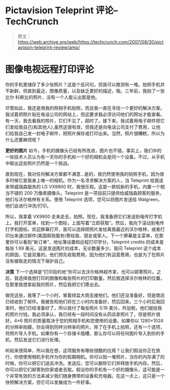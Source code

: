 # Pictavision Teleprint 评论–TechCrunch

> 原文：<https://web.archive.org/web/https://techcrunch.com/2007/08/30/pictavision-teleprint-review/amp/>

# 图像电视远程打印评论

你的手机里储存了多少张照片？这是个反问句，但我可以推测有一堆。拍照手机并不新鲜，但直到最近，图像质量，以及缺乏更好的描述，吸。三年前，我拍了一张比尔·科斯比的照片，没有一个人能认出那是他。

尽管如此，我还是用我的照相手机拍照，而且我一直在寻找一个更好的解决方案。我试着把照片贴在电话公司的网站上，但这要求我必须访问他们的网址才能查看。有一天，我去看我的照片，它们不见了，超时了。接下来，我试着用电子邮件把它们发给我自己(和其他人),虽然这很有效，但我还是向电话公司支付了费用，让他们给我自己发一封电子邮件，把照片保存或打印出来。当然，照片很糟糕，所以为什么还要麻烦呢？

 **更好的图片**
如今，手机的摄像头已经有所改进，图片也不错。事实上，我们中的一些技术人员认为有一天你的手机和一个好的相机会是同一个设备。不过，从手机中取出这些照片仍然是一个挑战。

直到现在，我对任何解决方案都不满意…是的，我仍然使用我的拍照手机，因为很多时候它是我身上唯一的相机。作为一名寻求解决方案的人，当 Teleprint 给我送来带威瑞森服务的 LG VX9900 时，我很乐观。这是一款较新的手机，内置一个相当不错的 200 万像素摄像头。Teleprint 是一项目前只提供给威瑞森顾客的服务，他们与沃尔格林有关系。使用 Teleprint 选项，您可以将图片发送给 Walgreen，他们会进行冲洗/打印。

所以，我拿着 VX9900 走来走去，拍照。现在，我准备把它们发送到电传打字机上。我打开菜单，找到一个图标，上面写着“立即获取”。然后，我向下滚动到电传打字机图标。欢迎屏幕打开，我可以选择把照片发给离我最近的沃尔格林，或者打印出来通过邮件(美国邮政服务)寄给我、朋友或家人。下一个屏幕是主菜单，在那里你可以看到“新订单”、地址簿设置和远程打印学分。Teleprint credits 的成本是每张 1.99 美元，这是发送图片的成本，无论数量多少。我问 Teleprint 这个成本的原因，它是双重的。他们预先收取费用，因为他们有运营费用，也是为了在照片没有被取走的情况下保护自己。

**决策**
下一个选择是“打印目的地”你可以去沃尔格林超市拿，也可以邮寄照片。之后，我选择我想打印的图像和每张照片的打印数量。然后我选择沃尔格林的位置，在那里我想拿起我的照片，然后我把它们寄出去。

做完这些，我等了一个小时，冒着倾盆大雨去接他们。他们还没准备好，但是商店已经收到了邮件。我被告知他们将在三小时内准备好，然后回来。三个小时后我回来时，他们已经准备好了，所以我付了每张照片 0.19 美分，外加税，他们就给我的照片付钱。我必须承认，我已经有一段时间没有从药店拿照片了，但是照片很好。4×6 照片的质量取决于您的照相手机和您使用的设置。如果你以 1280×1024 的分辨率拍摄，你会得到同样分辨率的照片。除了在手机上拍照，还有一个选项，将照片导入手机。如果你有一个存储卡插槽，那么你可以将任何图片导入到你的手机，然后发送它们进行处理。

听起来很简单，所以我在想，这项服务有哪些很酷的应用？让我们假设你正在旅行，你想使用相机手机作为你的假期相机。你可以拍一堆照片，当你的内存满了的时候，你可以把它们送去冲洗。发送后，您可以删除它们并释放手机内存。然后，你可以把它们邮寄到你家或者去取。假设你的手机有一个好的摄像头，这可能是一个非常有效的方法来减少我们随身携带的设备和充电器。在这一点上，这只是一个快照解决方案，但它可以发展成为一件好事。